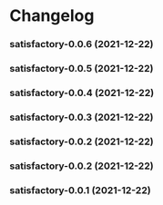 # Changelog<br>


<a name="satisfactory-0.0.6"></a>
### satisfactory-0.0.6 (2021-12-22)



<a name="satisfactory-0.0.5"></a>
### satisfactory-0.0.5 (2021-12-22)



<a name="satisfactory-0.0.4"></a>
### satisfactory-0.0.4 (2021-12-22)



<a name="satisfactory-0.0.3"></a>
### satisfactory-0.0.3 (2021-12-22)



<a name="satisfactory-0.0.2"></a>
### satisfactory-0.0.2 (2021-12-22)



<a name="satisfactory-0.0.2"></a>
### satisfactory-0.0.2 (2021-12-22)



<a name="satisfactory-0.0.1"></a>
### satisfactory-0.0.1 (2021-12-22)
